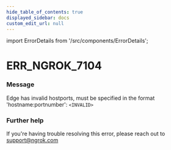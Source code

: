 ```yaml
---
hide_table_of_contents: true
displayed_sidebar: docs
custom_edit_url: null
---
```


import ErrorDetails from '/src/components/ErrorDetails';

# ERR_NGROK_7104

### Message
Edge has invalid hostports, must be specified in the format 'hostname:portnumber': `<INVALID>`

### Further help
If you're having trouble resolving this error, please reach out to [support@ngrok.com](mailto:support@ngrok.com?subject=Help%20with%20ERR_NGROK_7104)

<ErrorDetails error='err_ngrok_7104' />
